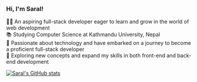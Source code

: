 ### Hi, I'm Saral! 


👨‍🎓 An aspiring full-stack developer eager to learn and grow in the world of web development<br/>
📚 Studying Computer Science at Kathmandu University, Nepal<br/>
🚀 Passionate about technology and have embarked on a journey to become a proficient full-stack developer<br/>
🌱 Exploring new concepts and expand my skills in both front-end and back-end development<br/>

[![Saral's GitHub stats](https://github-readme-stats.vercel.app/api?username=prg6useless&show_icons=true&theme=jolly)](https://github.com/anuraghazra/github-readme-stats)

